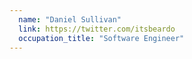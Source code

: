 ```yaml
---
  name: "Daniel Sullivan"
  link: https://twitter.com/itsbeardo
  occupation_title: "Software Engineer"
---
```

